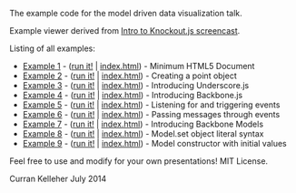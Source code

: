 The example code for the model driven data visualization talk.

Example viewer derived from [Intro to Knockout.js screencast](https://github.com/curran/screencasts/tree/gh-pages/introToKnockout).

Listing of all examples:

 * [Example 1](https://github.com/curran/screencasts/tree/gh-pages/modelDrivenDataVis/examples/code/snapshot01) - ([run it!](http://curran.github.io/screencasts/modelDrivenDataVis/examples/codesnapshot01) | [index.html](https://github.com/curran/screencasts/tree/gh-pages/modelDrivenDataVis/examples/code/snapshot01/index.html)) - Minimum HTML5 Document
 * [Example 2](https://github.com/curran/screencasts/tree/gh-pages/modelDrivenDataVis/examples/code/snapshot02) - ([run it!](http://curran.github.io/screencasts/modelDrivenDataVis/examples/codesnapshot02) | [index.html](https://github.com/curran/screencasts/tree/gh-pages/modelDrivenDataVis/examples/code/snapshot02/index.html)) - Creating a point object
 * [Example 3](https://github.com/curran/screencasts/tree/gh-pages/modelDrivenDataVis/examples/code/snapshot03) - ([run it!](http://curran.github.io/screencasts/modelDrivenDataVis/examples/codesnapshot03) | [index.html](https://github.com/curran/screencasts/tree/gh-pages/modelDrivenDataVis/examples/code/snapshot03/index.html)) - Introducing Underscore.js
 * [Example 4](https://github.com/curran/screencasts/tree/gh-pages/modelDrivenDataVis/examples/code/snapshot04) - ([run it!](http://curran.github.io/screencasts/modelDrivenDataVis/examples/codesnapshot04) | [index.html](https://github.com/curran/screencasts/tree/gh-pages/modelDrivenDataVis/examples/code/snapshot04/index.html)) - Introducing Backbone.js
 * [Example 5](https://github.com/curran/screencasts/tree/gh-pages/modelDrivenDataVis/examples/code/snapshot05) - ([run it!](http://curran.github.io/screencasts/modelDrivenDataVis/examples/codesnapshot05) | [index.html](https://github.com/curran/screencasts/tree/gh-pages/modelDrivenDataVis/examples/code/snapshot05/index.html)) - Listening for and triggering events
 * [Example 6](https://github.com/curran/screencasts/tree/gh-pages/modelDrivenDataVis/examples/code/snapshot06) - ([run it!](http://curran.github.io/screencasts/modelDrivenDataVis/examples/codesnapshot06) | [index.html](https://github.com/curran/screencasts/tree/gh-pages/modelDrivenDataVis/examples/code/snapshot06/index.html)) - Passing messages through events
 * [Example 7](https://github.com/curran/screencasts/tree/gh-pages/modelDrivenDataVis/examples/code/snapshot07) - ([run it!](http://curran.github.io/screencasts/modelDrivenDataVis/examples/codesnapshot07) | [index.html](https://github.com/curran/screencasts/tree/gh-pages/modelDrivenDataVis/examples/code/snapshot07/index.html)) - Introducing Backbone Models
 * [Example 8](https://github.com/curran/screencasts/tree/gh-pages/modelDrivenDataVis/examples/code/snapshot08) - ([run it!](http://curran.github.io/screencasts/modelDrivenDataVis/examples/codesnapshot08) | [index.html](https://github.com/curran/screencasts/tree/gh-pages/modelDrivenDataVis/examples/code/snapshot08/index.html)) - Model.set object literal syntax
 * [Example 9](https://github.com/curran/screencasts/tree/gh-pages/modelDrivenDataVis/examples/code/snapshot09) - ([run it!](http://curran.github.io/screencasts/modelDrivenDataVis/examples/codesnapshot09) | [index.html](https://github.com/curran/screencasts/tree/gh-pages/modelDrivenDataVis/examples/code/snapshot09/index.html)) - Model constructor with initial values

Feel free to use and modify for your own presentations! MIT License.

Curran Kelleher July 2014
